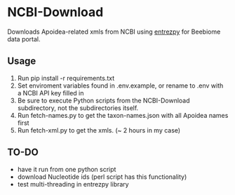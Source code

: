 # NCBI-Download

Downloads Apoidea-related xmls from NCBI using [entrezpy](https://entrezpy.readthedocs.io) for Beebiome data portal.

## Usage

1.  Run pip install -r requirements.txt
2.  Set enviroment variables found in .env.example, or rename to .env with a NCBI API key filled in
3.  Be sure to execute Python scripts from the NCBI-Download subdirectory, not the subdirectories itself.
4.  Run fetch-names.py to get the taxon-names.json with all Apoidea names first
5.  Run fetch-xml.py to get the xmls. (~ 2 hours in my case)

## TO-DO
- have it run from one python script
- download Nucleotide ids (perl script has this functionality)
- test multi-threading in entrezpy library